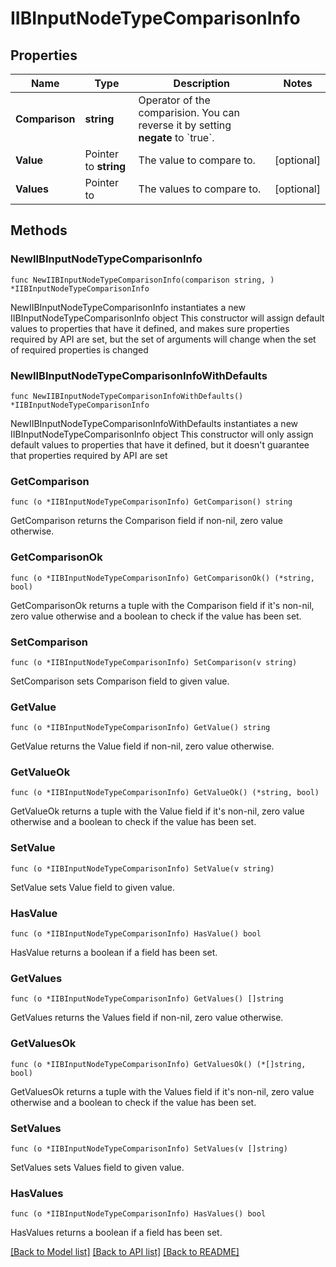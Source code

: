 # IIBInputNodeTypeComparisonInfo

## Properties

Name | Type | Description | Notes
------------ | ------------- | ------------- | -------------
**Comparison** | **string** | Operator of the comparision. You can reverse it by setting **negate** to &#x60;true&#x60;. | 
**Value** | Pointer to **string** | The value to compare to. | [optional] 
**Values** | Pointer to  | The values to compare to. | [optional] 

## Methods

### NewIIBInputNodeTypeComparisonInfo

`func NewIIBInputNodeTypeComparisonInfo(comparison string, ) *IIBInputNodeTypeComparisonInfo`

NewIIBInputNodeTypeComparisonInfo instantiates a new IIBInputNodeTypeComparisonInfo object
This constructor will assign default values to properties that have it defined,
and makes sure properties required by API are set, but the set of arguments
will change when the set of required properties is changed

### NewIIBInputNodeTypeComparisonInfoWithDefaults

`func NewIIBInputNodeTypeComparisonInfoWithDefaults() *IIBInputNodeTypeComparisonInfo`

NewIIBInputNodeTypeComparisonInfoWithDefaults instantiates a new IIBInputNodeTypeComparisonInfo object
This constructor will only assign default values to properties that have it defined,
but it doesn't guarantee that properties required by API are set

### GetComparison

`func (o *IIBInputNodeTypeComparisonInfo) GetComparison() string`

GetComparison returns the Comparison field if non-nil, zero value otherwise.

### GetComparisonOk

`func (o *IIBInputNodeTypeComparisonInfo) GetComparisonOk() (*string, bool)`

GetComparisonOk returns a tuple with the Comparison field if it's non-nil, zero value otherwise
and a boolean to check if the value has been set.

### SetComparison

`func (o *IIBInputNodeTypeComparisonInfo) SetComparison(v string)`

SetComparison sets Comparison field to given value.


### GetValue

`func (o *IIBInputNodeTypeComparisonInfo) GetValue() string`

GetValue returns the Value field if non-nil, zero value otherwise.

### GetValueOk

`func (o *IIBInputNodeTypeComparisonInfo) GetValueOk() (*string, bool)`

GetValueOk returns a tuple with the Value field if it's non-nil, zero value otherwise
and a boolean to check if the value has been set.

### SetValue

`func (o *IIBInputNodeTypeComparisonInfo) SetValue(v string)`

SetValue sets Value field to given value.

### HasValue

`func (o *IIBInputNodeTypeComparisonInfo) HasValue() bool`

HasValue returns a boolean if a field has been set.

### GetValues

`func (o *IIBInputNodeTypeComparisonInfo) GetValues() []string`

GetValues returns the Values field if non-nil, zero value otherwise.

### GetValuesOk

`func (o *IIBInputNodeTypeComparisonInfo) GetValuesOk() (*[]string, bool)`

GetValuesOk returns a tuple with the Values field if it's non-nil, zero value otherwise
and a boolean to check if the value has been set.

### SetValues

`func (o *IIBInputNodeTypeComparisonInfo) SetValues(v []string)`

SetValues sets Values field to given value.

### HasValues

`func (o *IIBInputNodeTypeComparisonInfo) HasValues() bool`

HasValues returns a boolean if a field has been set.


[[Back to Model list]](../README.md#documentation-for-models) [[Back to API list]](../README.md#documentation-for-api-endpoints) [[Back to README]](../README.md)



